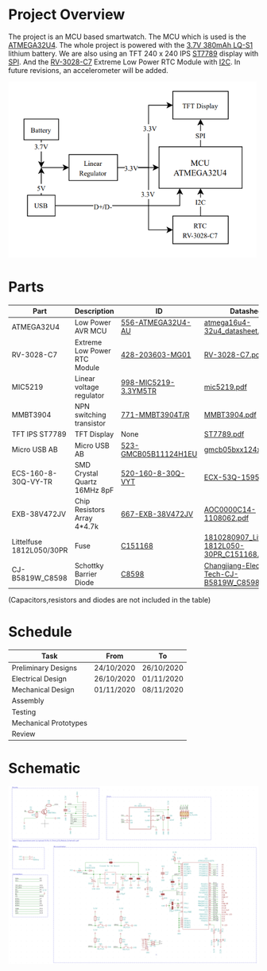 
Project Overview
========

The project is an MCU based smartwatch. The MCU which is used is the [ATMEGA32U4](http://ww1.microchip.com/downloads/en/devicedoc/atmel-7766-8-bit-avr-atmega16u4-32u4_datasheet.pdf). The whole project is powered with the [3.7V 380mAh LQ-S1](https://i.ibb.co/z8Tqzwt/Capture.png) lithium battery.
We are also using an TFT 240 x 240 IPS [ST7789](https://www.rhydolabz.com/documents/33/ST7789.pdf) display with [SPI](https://fr.wikipedia.org/wiki/Serial_Peripheral_Interface). And the [RV-3028-C7](https://www.mouser.fr/datasheet/2/530/RV-3028-C7-1524919.pdf) Extreme Low Power RTC Module with [I2C](https://fr.wikipedia.org/wiki/I2C). In future revisions, an accelerometer will be added. 

<img src="https://github.com/AFLProjects/Arduino-Smart-Watch/blob/main/Mechanical%20Design/2D%20sketches/img.PNG" alt="drawing" width="500"/>

Parts
========

| Part           | Description                  | ID | Datasheet                     |
|----------------|------------------------------|----|-------------------------------|
| ATMEGA32U4     | Low Power AVR MCU            |[556-ATMEGA32U4-AU](https://www.mouser.fr/ProductDetail/Microchip-Technology-Atmel/ATMEGA32U4-AU?qs=SSucg2PyLi7mKWjHIsNJ3w%3D%3D)| [atmega16u4-32u4_datasheet.pdf](http://ww1.microchip.com/downloads/en/devicedoc/atmel-7766-8-bit-avr-atmega16u4-32u4_datasheet.pdf) |
| RV-3028-C7     | Extreme Low Power RTC Module |[428-203603-MG01](https://www.mouser.fr/ProductDetail/428-203603-MG01)| [RV-3028-C7.pdf](https://www.microcrystal.com/fileadmin/Media/Products/RTC/Datasheet/RV-3028-C7.pdf)                |
| MIC5219        | Linear voltage regulator     |[998-MIC5219-3.3YM5TR](https://www.mouser.fr/ProductDetail/998-MIC5219-3.3YM5TR)| [mic5219.pdf](https://cdn-shop.adafruit.com/product-files/3081/mic5219.pdf)                   |
| MMBT3904       | NPN switching transistor     |[771-MMBT3904T/R](https://www.mouser.fr/ProductDetail/771-MMBT3904T-R)| [MMBT3904.pdf](https://assets.nexperia.com/documents/data-sheet/MMBT3904.pdf)                  |
| TFT IPS ST7789 | TFT Display                  |None| [ST7789.pdf](https://www.rhydolabz.com/documents/33/ST7789.pdf)                    |
| Micro USB AB   | Micro USB AB                 |[523-GMCB05B11124H1EU](https://www.mouser.fr/ProductDetail/Amphenol-Commercial-Products/GMCB05B11124H1EU?qs=f9yNj16SXrIThfsveFtgfg%3D%3D)| [gmcb05bxx124xh1eu.pdf](https://www.amphenol-icc.com/media/wysiwyg/files/drawing/gmcb05bxx124xh1eu.pdf)         |
| ECS-160-8-30Q-VY-TR  | SMD Crystal Quartz 16MHz 8pF |[520-160-8-30Q-VYT](https://www.mouser.fr/ProductDetail/520-160-8-30Q-VYT)| [ECX-53Q-1595881.pdf](https://www.mouser.fr/datasheet/2/122/ECX-53Q-1595881.pdf)         |
| EXB-38V472JV   | Chip Resistors Array 4\*4.7k |[667-EXB-38V472JV](https://www.mouser.fr/ProductDetail/667-EXB-38V472JV)| [AOC0000C14-1108062.pdf](https://www.mouser.fr/datasheet/2/315/AOC0000C14-1108062.pdf)         |
| Littelfuse 1812L050/30PR | Fuse | [C151168](https://lcsc.com/product-detail/PTC-Resettable-Fuses_Littelfuse-1812L050-30PR_C151168.html/?href=jlc-SMT) | [1810280907_Littelfuse-1812L050-30PR_C151168.pdf](https://datasheet.lcsc.com/szlcsc/1810280907_Littelfuse-1812L050-30PR_C151168.pdf) |
|CJ-B5819W_C8598|Schottky Barrier Diode|[C8598](https://lcsc.com/product-detail/Schottky-Barrier-Diodes-SBD_Changjiang-Electronics-Tech-CJ-B5819W_C8598.html/?href=jlc-SMT)|[Changjiang-Electronics-Tech-CJ-B5819W_C8598.pdf](https://datasheet.lcsc.com/szlcsc/Changjiang-Electronics-Tech-CJ-B5819W_C8598.pdf)|

\(Capacitors,resistors and diodes are not included in the table\)

Schedule
========

| Task                  | From       | To         |
|-----------------------|------------|------------|
| Preliminary Designs   | 24/10/2020 | 26/10/2020 |
| Electrical Design     | 26/10/2020 | 01/11/2020 |
| Mechanical Design     | 01/11/2020 | 08/11/2020 |
| Assembly              |            |            |
| Testing               |            |            |
| Mechanical Prototypes |            |            |
| Review                |            |            |				|

Schematic
========

![](https://github.com/AFLProjects/Arduino-Smart-Watch/blob/main/img/schematic.PNG)